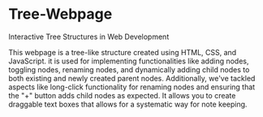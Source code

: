 # Tree-Webpage
Interactive Tree Structures in Web Development

This webpage is a tree-like structure created using HTML, CSS, and JavaScript. it is used for implementing functionalities like adding nodes, toggling nodes, renaming nodes, and dynamically adding child nodes to both existing and newly created parent nodes. Additionally, we've tackled aspects like long-click functionality for renaming nodes and ensuring that the "+" button adds child nodes as expected. It allows you to create draggable text boxes that allows for a systematic way for note keeping.
